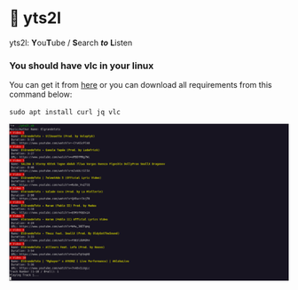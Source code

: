 # 🚀 yts2l

yts2l: **Y**ou**T**ube / **S**earch _**to**_ **L**isten

### You should have vlc in your linux

You can get it from [here](https://github.com/videolan/vlc)
or you can download all requirements from this command below:

`sudo apt install curl jq vlc`


![screenshot](https://raw.githubusercontent.com/baruxx/yts2d/main/screen.png)
